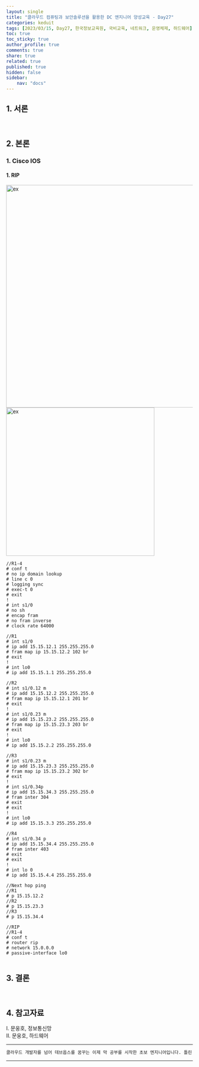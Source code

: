 ```yaml
---
layout: single
title: "클라우드 컴퓨팅과 보안솔루션을 활용한 DC 엔지니어 양성교육 - Day27"
categories: keduit
tags: [2023/03/15, Day27, 한국정보교육원, 국비교육, 네트워크, 운영체제, 하드웨어]
toc: true
toc_sticky: true
author_profile: true
comments: true
share: true
related: true
published: true
hidden: false
sidebar: 
    nav: "docs"
---
```


## 1. 서론  

&nbsp;&nbsp;&nbsp;&nbsp;

## 2. 본론  

### 1. Cisco IOS  

#### 1. RIP

<img alt="ex" src="https://user-images.githubusercontent.com/124491456/224859596-23bd51d0-1d50-4a91-bc65-6b2305c941e7.png" width=600>

<img alt="ex" src="https://user-images.githubusercontent.com/124491456/224863760-25383f5e-5d3d-4b7e-a699-3736fecbb627.png" width=400>

```
//R1-4
# conf t
# no ip domain lookup
# line c 0
# logging sync
# exec-t 0
# exit
!
# int s1/0
# no sh
# encap fram
# no fram inverse
# clock rate 64000

//R1
# int s1/0
# ip add 15.15.12.1 255.255.255.0
# fram map ip 15.15.12.2 102 br
# exit
!
# int lo0
# ip add 15.15.1.1 255.255.255.0

//R2
# int s1/0.12 m
# ip add 15.15.12.2 255.255.255.0
# fram map ip 15.15.12.1 201 br
# exit
!
# int s1/0.23 m
# ip add 15.15.23.2 255.255.255.0
# fram map ip 15.15.23.3 203 br
# exit
! 
# int lo0
# ip add 15.15.2.2 255.255.255.0

//R3
# int s1/0.23 m
# ip add 15.15.23.3 255.255.255.0
# fram map ip 15.15.23.2 302 br
# exit
!
# int s1/0.34p
# ip add 15.15.34.3 255.255.255.0
# fram inter 304
# exit
# exit
!
# int lo0
# ip add 15.15.3.3 255.255.255.0

//R4
# int s1/0.34 p
# ip add 15.15.34.4 255.255.255.0
# fram inter 403
# exit
# exit
!
# int lo 0
# ip add 15.15.4.4 255.255.255.0

//Next hop ping
//R1
# p 15.15.12.2
//R2
# p 15.15.23.3
//R3
# p 15.15.34.4

//RIP
//R1-4
# conf t
# router rip
# network 15.0.0.0
# passive-interface lo0


```






















## 3. 결론  

&nbsp;&nbsp;&nbsp;&nbsp;


## 4. 참고자료  

Ⅰ. 문웅호, 정보통신망   
Ⅱ. 문웅호, 하드웨어

---

```bash
클라우드 개발자를 넘어 데브옵스를 꿈꾸는 이제 막 공부를 시작한 초보 엔지니어입니다. 틀린 점이 있으면 친절하게 댓글 부탁드립니다. :)
```

---
